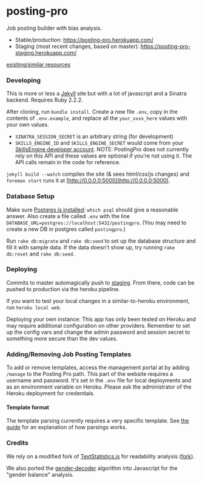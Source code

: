 # posting-pro
Job posting builder with bias analysis.

- Stable/production: https://posting-pro.herokuapp.com/
- Staging (most recent changes, based on master): https://posting-pro-staging.herokuapp.com/

[existing/similar resources](https://docs.google.com/document/d/1dtsNGx81HCnRR2mNZxi86TJsm67hCo7UqtoN2FzSXZ0/edit)

### Developing
This is more or less a [Jekyll](https://jekyllrb.com/) site but with a lot of javascript and a Sinatra backend. Requires Ruby 2.2.2.

After cloning, run `bundle install`. Create a new file `.env`, copy in the contents of `.env.example`, and replace all the `your_xxxx_here` values with your own values. 
* `SINATRA_SESSION_SECRET` is an arbitrary string (for development)
* `SKILLS_ENGINE_ID` and `SKILLS_ENGINE_SECRET` would come from your [SkillsEngine developer account](https://skillsengine.com/get-started). NOTE: PostingPro does not currently rely on this API and these values are optional if you're not using it. The API calls remain in the code for reference.

`jekyll build --watch` compiles the site (& sees html/css/js changes) and `foreman start` runs it at [http://0.0.0.0:5000](http://0.0.0.0:5000).

### Database Setup
Make sure [Postgres is installed](https://devcenter.heroku.com/articles/heroku-postgresql#set-up-postgres-on-mac): `which psql` should give a reasonable answer. Also create a file called `.env` with the line `DATABASE_URL=postgres://localhost:5432/postingpro`. (You may need to create a new DB in postgres called `postingpro`.)

Run `rake db:migrate` and `rake db:seed` to set up the database structure and fill it with sample data. If the data doesn't show up, try running `rake db:reset` and `rake db:seed`.

### Deploying
Commits to master automagically push to [staging](https://posting-pro-staging.herokuapp.com/). From there, code can be pushed to production via the heroku pipeline.

If you want to test your local changes in a similar-to-heroku environment, run `heroku local web`.

Deploying your own instance: This app has only been tested on Heroku and may require additional configuration on other providers. Remember to set up the config vars and change the admin password and session secret to something more secure than the dev values.

### Adding/Removing Job Posting Templates
To add or remove templates, access the management portal at by adding `/manage` to the Posting Pro path. This part of the website requires a username and password. It's set in the `.env` file for local deployments and as an environment variable on Heroku. Please ask the administrator of the Heroku deployment for credentials.
#### Template format
The template parsing currently requires a very specific template. See [the guide](template_parsing.md) for an explanation of how parsings works.

### Credits
We rely on a modified fork of [TextStatistics.js](https://github.com/cgiffard/TextStatistics.js) for readability analysis ([fork](https://github.com/antislice/TextStatistics.js)).

We also ported the [gender-decoder](http://gender-decoder.katmatfield.com/) algorithm into Javascript for the "gender balance" analysis.
